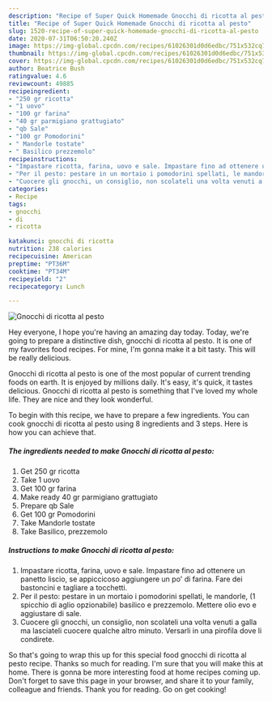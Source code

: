 ```yaml
---
description: "Recipe of Super Quick Homemade Gnocchi di ricotta al pesto"
title: "Recipe of Super Quick Homemade Gnocchi di ricotta al pesto"
slug: 1520-recipe-of-super-quick-homemade-gnocchi-di-ricotta-al-pesto
date: 2020-07-31T06:50:20.240Z
image: https://img-global.cpcdn.com/recipes/61026301d0d6edbc/751x532cq70/gnocchi-di-ricotta-al-pesto-recipe-main-photo.jpg
thumbnail: https://img-global.cpcdn.com/recipes/61026301d0d6edbc/751x532cq70/gnocchi-di-ricotta-al-pesto-recipe-main-photo.jpg
cover: https://img-global.cpcdn.com/recipes/61026301d0d6edbc/751x532cq70/gnocchi-di-ricotta-al-pesto-recipe-main-photo.jpg
author: Beatrice Bush
ratingvalue: 4.6
reviewcount: 49885
recipeingredient:
- "250 gr ricotta"
- "1 uovo"
- "100 gr farina"
- "40 gr parmigiano grattugiato"
- "qb Sale"
- "100 gr Pomodorini"
- " Mandorle tostate"
- " Basilico prezzemolo"
recipeinstructions:
- "Impastare ricotta, farina, uovo e sale. Impastare fino ad ottenere un panetto liscio, se appiccicoso aggiungere un po&#39; di farina. Fare dei bastoncini e tagliare a tocchetti."
- "Per il pesto: pestare in un mortaio i pomodorini spellati, le mandorle, (1 spicchio di aglio opzionabile) basilico e prezzemolo. Mettere olio evo e aggiustare di sale."
- "Cuocere gli gnocchi, un consiglio, non scolateli una volta venuti a galla ma lasciateli cuocere qualche altro minuto. Versarli in una pirofila dove li condirete."
categories:
- Recipe
tags:
- gnocchi
- di
- ricotta

katakunci: gnocchi di ricotta 
nutrition: 238 calories
recipecuisine: American
preptime: "PT36M"
cooktime: "PT34M"
recipeyield: "2"
recipecategory: Lunch

---
```



![Gnocchi di ricotta al pesto](https://img-global.cpcdn.com/recipes/61026301d0d6edbc/751x532cq70/gnocchi-di-ricotta-al-pesto-recipe-main-photo.jpg)

Hey everyone, I hope you're having an amazing day today. Today, we're going to prepare a distinctive dish, gnocchi di ricotta al pesto. It is one of my favorites food recipes. For mine, I'm gonna make it a bit tasty. This will be really delicious.



Gnocchi di ricotta al pesto is one of the most popular of current trending foods on earth. It is enjoyed by millions daily. It's easy, it's quick, it tastes delicious. Gnocchi di ricotta al pesto is something that I've loved my whole life. They are nice and they look wonderful.


To begin with this recipe, we have to prepare a few ingredients. You can cook gnocchi di ricotta al pesto using 8 ingredients and 3 steps. Here is how you can achieve that.

<!--inarticleads1-->

##### The ingredients needed to make Gnocchi di ricotta al pesto:

1. Get 250 gr ricotta
1. Take 1 uovo
1. Get 100 gr farina
1. Make ready 40 gr parmigiano grattugiato
1. Prepare qb Sale
1. Get 100 gr Pomodorini
1. Take  Mandorle tostate
1. Take  Basilico, prezzemolo




<!--inarticleads2-->

##### Instructions to make Gnocchi di ricotta al pesto:

1. Impastare ricotta, farina, uovo e sale. Impastare fino ad ottenere un panetto liscio, se appiccicoso aggiungere un po&#39; di farina. Fare dei bastoncini e tagliare a tocchetti.
1. Per il pesto: pestare in un mortaio i pomodorini spellati, le mandorle, (1 spicchio di aglio opzionabile) basilico e prezzemolo. Mettere olio evo e aggiustare di sale.
1. Cuocere gli gnocchi, un consiglio, non scolateli una volta venuti a galla ma lasciateli cuocere qualche altro minuto. Versarli in una pirofila dove li condirete.




So that's going to wrap this up for this special food gnocchi di ricotta al pesto recipe. Thanks so much for reading. I'm sure that you will make this at home. There is gonna be more interesting food at home recipes coming up. Don't forget to save this page in your browser, and share it to your family, colleague and friends. Thank you for reading. Go on get cooking!
